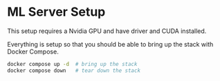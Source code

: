 # ML Server Setup

This setup requires a Nvidia GPU and have driver and CUDA installed.

Everything is setup so that you should be able to bring up the stack with Docker Compose.

```bash
docker compose up -d  # bring up the stack
docker compose down   # tear down the stack
```
